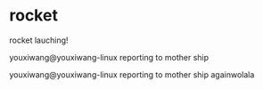 # rocket
rocket lauching!

youxiwang@youxiwang-linux reporting to mother ship

youxiwang@youxiwang-linux reporting to mother ship againwolala
